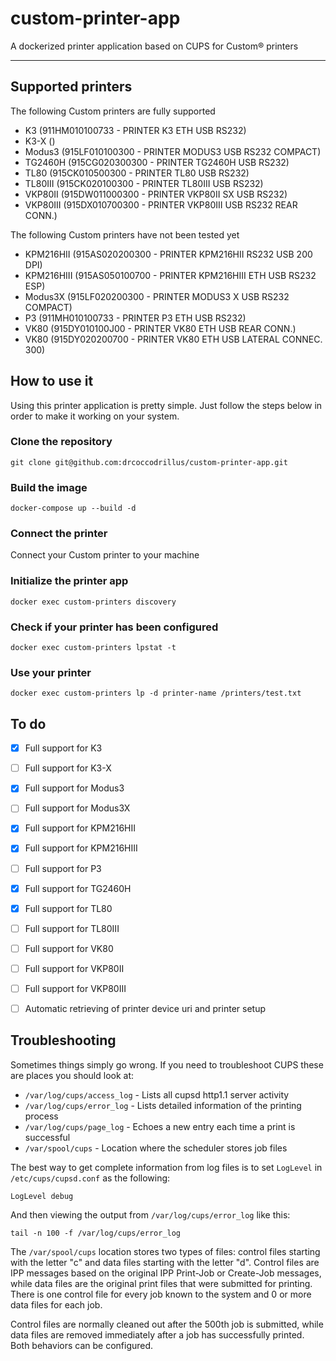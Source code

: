 # custom-printer-app

A dockerized printer application based on CUPS for Custom® printers

***

## Supported printers

The following Custom printers are fully supported

- K3            (911HM010100733 - PRINTER K3 ETH USB RS232)
- K3-X          ()
- Modus3        (915LF010100300 - PRINTER MODUS3 USB RS232 COMPACT)
- TG2460H       (915CG020300300 - PRINTER TG2460H USB RS232)
- TL80          (915CK010500300 - PRINTER TL80 USB RS232)
- TL80III       (915CK020100300 - PRINTER TL80III USB RS232)
- VKP80II       (915DW011000300 - PRINTER VKP80II SX USB RS232)
- VKP80III      (915DX010700300 - PRINTER VKP80III USB RS232 REAR CONN.)

The following Custom printers have not been tested yet
- KPM216HII     (915AS020200300 - PRINTER KPM216HII RS232 USB 200 DPI)
- KPM216HIII    (915AS050100700 - PRINTER KPM216HIII ETH USB RS232 ESP)
- Modus3X       (915LF020200300 - PRINTER MODUS3 X USB RS232 COMPACT)
- P3            (911MH010100733 - PRINTER P3 ETH USB RS232)
- VK80          (915DY010100J00 - PRINTER VK80 ETH USB REAR CONN.)
- VK80          (915DY020200700 - PRINTER VK80 ETH USB LATERAL CONNEC. 300)

## How to use it

Using this printer application is pretty simple. Just follow the steps below in order to make it working on your system.

### Clone the repository

`git clone git@github.com:drcoccodrillus/custom-printer-app.git`

### Build the image

`docker-compose up --build -d`

### Connect the printer

Connect your Custom printer to your machine

### Initialize the printer app

`docker exec custom-printers discovery`

### Check if your printer has been configured

`docker exec custom-printers lpstat -t`

### Use your printer

`docker exec custom-printers lp -d printer-name /printers/test.txt`

## To do

- [x] Full support for K3
- [ ] Full support for K3-X
- [x] Full support for Modus3
- [ ] Full support for Modus3X
- [x] Full support for KPM216HII
- [x] Full support for KPM216HIII
- [ ] Full support for P3
- [x] Full support for TG2460H
- [x] Full support for TL80
- [ ] Full support for TL80III
- [ ] Full support for VK80
- [ ] Full support for VKP80II
- [ ] Full support for VKP80III
- [ ] Automatic retrieving of printer device uri and printer setup 


## Troubleshooting

Sometimes things simply go wrong. If you need to troubleshoot CUPS these are places you should look at:
- `/var/log/cups/access_log` - Lists all cupsd http1.1 server activity
- `/var/log/cups/error_log` - Lists detailed information of the printing process
- `/var/log/cups/page_log` - Echoes a new entry each time a print is successful
- `/var/spool/cups` - Location where the scheduler stores job files


The best way to get complete information from log files is to set `LogLevel` in `/etc/cups/cupsd.conf` as the following:

```
LogLevel debug
```

And then viewing the output from `/var/log/cups/error_log` like this:
```
tail -n 100 -f /var/log/cups/error_log
```

The `/var/spool/cups` location stores two types of files: control files starting with the letter "c" and data files starting with the letter "d". Control files are IPP messages based on the original IPP Print-Job or Create-Job messages, while data files are the original print files that were submitted for printing. There is one control file for every job known to the system and 0 or more data files for each job.

Control files are normally cleaned out after the 500th job is submitted, while data files are removed immediately after a job has successfully printed. Both behaviors can be configured.
